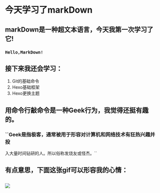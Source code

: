 # **今天学习了markDown**
##  markDown是一种超文本语言，今天我第一次学习了它!
### `Hello,MarkDown!`
## 接下来我还会学习：
1. Git的基础命令
1. Hexo基础框架
1. Hexo更换主题
## 用命令行敲命令是一种Geek行为，我觉得还挺有趣的。
### ``Geek是指极客，通常被用于形容对计算机和网络技术有狂热兴趣并投
入大量时间钻研的人。所以俗称发烧友或怪杰。``
## 有点意思，下面这张gif可以形容我的心情：
## ![](https://qgt-style.oss-cn-hangzhou.aliyuncs.com/newcoursep4/g1/g1-2-2/tenor.gif)
